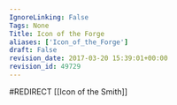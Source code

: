 ```yaml
---
IgnoreLinking: False
Tags: None
Title: Icon of the Forge
aliases: ['Icon_of_the_Forge']
draft: False
revision_date: 2017-03-20 15:39:01+00:00
revision_id: 49729
---
```


#REDIRECT [[Icon of the Smith]]